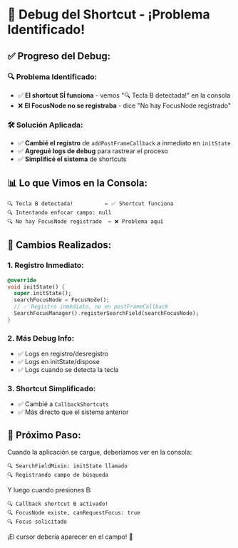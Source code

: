 # 🐛 Debug del Shortcut - ¡Problema Identificado!

## ✅ **Progreso del Debug:**

### 🔍 **Problema Identificado:**
- ✅ **El shortcut SÍ funciona** - vemos "🔍 Tecla B detectada!" en la consola
- ❌ **El FocusNode no se registraba** - dice "No hay FocusNode registrado"

### 🛠️ **Solución Aplicada:**
- ✅ **Cambié el registro** de `addPostFrameCallback` a inmediato en `initState`
- ✅ **Agregué logs de debug** para rastrear el proceso
- ✅ **Simplificé el sistema** de shortcuts

## 📊 **Lo que Vimos en la Consola:**

```
🔍 Tecla B detectada!          ← ✅ Shortcut funciona
🔍 Intentando enfocar campo: null
🔍 No hay FocusNode registrado  ← ❌ Problema aquí
```

## 🔧 **Cambios Realizados:**

### 1. **Registro Inmediato:**
```dart
@override
void initState() {
  super.initState();
  searchFocusNode = FocusNode();
  // ✅ Registro inmediato, no en postFrameCallback
  SearchFocusManager().registerSearchField(searchFocusNode);
}
```

### 2. **Más Debug Info:**
- ✅ Logs en registro/desregistro
- ✅ Logs en initState/dispose
- ✅ Logs cuando se detecta la tecla

### 3. **Shortcut Simplificado:**
- ✅ Cambié a `CallbackShortcuts` 
- ✅ Más directo que el sistema anterior

## 🎯 **Próximo Paso:**

Cuando la aplicación se cargue, deberíamos ver en la consola:
```
🔍 SearchFieldMixin: initState llamado
🔍 Registrando campo de búsqueda
```

Y luego cuando presiones B:
```
🔍 Callback shortcut B activado!
🔍 FocusNode existe, canRequestFocus: true
🔍 Focus solicitado
```

¡El cursor debería aparecer en el campo! 🎉
